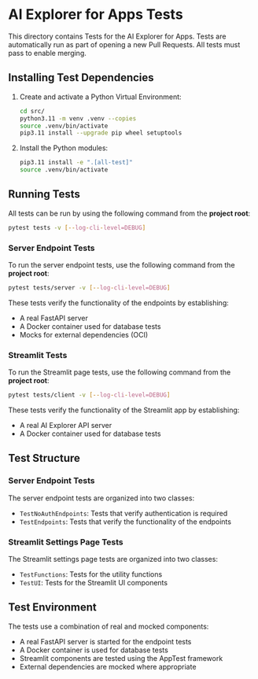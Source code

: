# AI Explorer for Apps Tests
<!-- spell-checker:ignore streamlit, venv, setuptools, pytest -->

This directory contains Tests for the AI Explorer for Apps.  Tests are automatically
run as part of opening a new Pull Requests.  All tests must pass to enable merging.

## Installing Test Dependencies

1. Create and activate a Python Virtual Environment:

   ```bash
   cd src/
   python3.11 -m venv .venv --copies
   source .venv/bin/activate
   pip3.11 install --upgrade pip wheel setuptools
   ```

1. Install the Python modules:

   ```bash
   pip3.11 install -e ".[all-test]"
   source .venv/bin/activate
   ```

## Running Tests

All tests can be run by using the following command from the **project root**:

```bash
pytest tests -v [--log-cli-level=DEBUG]
```

### Server Endpoint Tests

To run the server endpoint tests, use the following command from the **project root**:

```bash
pytest tests/server -v [--log-cli-level=DEBUG]
```

These tests verify the functionality of the endpoints by establishing:
- A real FastAPI server
- A Docker container used for database tests
- Mocks for external dependencies (OCI)

### Streamlit Tests

To run the Streamlit page tests, use the following command from the **project root**:

```bash
pytest tests/client -v [--log-cli-level=DEBUG]
```

These tests verify the functionality of the Streamlit app by establishing:
- A real AI Explorer API server 
- A Docker container used for database tests

## Test Structure

### Server Endpoint Tests

The server endpoint tests are organized into two classes:
- `TestNoAuthEndpoints`: Tests that verify authentication is required
- `TestEndpoints`: Tests that verify the functionality of the endpoints

### Streamlit Settings Page Tests

The Streamlit settings page tests are organized into two classes:
- `TestFunctions`: Tests for the utility functions
- `TestUI`: Tests for the Streamlit UI components

## Test Environment

The tests use a combination of real and mocked components:
- A real FastAPI server is started for the endpoint tests
- A Docker container is used for database tests
- Streamlit components are tested using the AppTest framework
- External dependencies are mocked where appropriate 